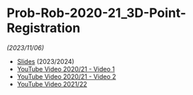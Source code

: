 # Prob-Rob-2020-21_3D-Point-Registration

_(2023/11/06)_

- [Slides](/doc/lectures/prob-rob-2023-24_20a_3D-point-registration.pdf) (2023/2024)
- [YouTube Video 2020/21 - Video 1](https://youtu.be/9badGG3ynYs)
- [YouTube Video 2020/21 - Video 2](https://youtu.be/9badGG3ynYs?t=1825)
- [YouTube Video 2021/22](https://youtu.be/00k70bZMcCQ)

